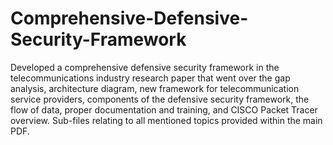 # Comprehensive-Defensive-Security-Framework
Developed a comprehensive defensive security framework in the telecommunications industry research paper that went over the gap analysis, architecture diagram, new framework for telecommunication service providers, components of the defensive security framework, the flow of data, proper documentation and training, and CISCO Packet Tracer overview.
Sub-files relating to all mentioned topics provided within the main PDF.
